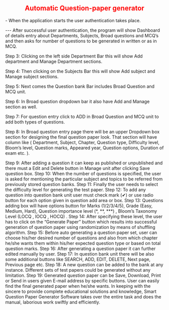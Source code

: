<h2 align="center" style="color:red"> Automatic Question-paper generator </h2>

<p>- When the application starts the user authentication takes place.</p>
<p>--- After successful user authentication, the program will show Dashboard of details entry about Departments, Subjects, Broad questions and MCQ’s and then asks for number of questions to be generated in written or as in MCQ.</p>
<p>Step 3: Clicking on the left side Department Bar this will show Add department and Manage Department sections.</p>
<p>Step 4: Then clicking on the Subjects Bar this will show Add subject and Manage subject sections.</p>
<p>Step 5: Next comes the Question bank Bar includes Broad Question and MCQ unit.</p>
<p>Step 6: In Broad question dropdown bar it also have Add and Manage section as well.  </p>
<p>Step 7: For question entry click to ADD in Broad Question and MCQ unit to add both types of questions.</p>
<p>Step 8: In Broad question entry page there will be an upper Dropdown box section for designing the final question paper look. That section will have column like ( Department, Subject, Chapter, Question type, Difficulty level, Bloom’s level, Question marks, Appeared year, Question options, Duration of exam etc. ).</p>
Step 9: After adding a question it can keep as published or unpublished and there must a Edit and Delete button in Manage unit after clicking Save question box.
Step 10: When the number of questions is specified, the user is asked for mentioning the particular subject and topics to be referred from previously stored question banks.
Step 11: Finally the user needs to select the difficulty level for generating the test paper.
Step 12: To add any question into question bank unit user must check mark (✔) or use radio button for each option given in question add area or box.
Step 13: Questions adding box will have options button for Marks (1/2/3/4/5), Grade (Easy, Medium, Hard), Question importance level (*, **, ***) , Bloom’s Taxonomy Level (LOCQ , IOCQ  , HOCQ) .
Step 14: After specifying these level, the user has to click on the “Generate Paper” button which results into successful generation of question paper using randomization by means of shuffling algorithm.
Step 15: Before auto generating a question paper set, user can choose his/her desired number of questions and also from which chapter he/she wants them within his/her expected question type or based on total question marks.
Step 16: After generating a question paper it can further edited manually by user.
Step 17: In question bank unit there will be also some additional buttons like SEARCH, ADD, EDIT, DELETE, Next page, Previous page etc.
Step 18: A new question can be added to the bank at any instance. Different sets of test papers could be generated without any limitation.
Step 19: Generated question paper can be Save, Download, Print or Send in users given E-mail address by specific buttons. User can easily find the final generated paper when he/she wants.
In keeping with the sincere to provide complete educational solutions and knowledge, Smart Question Paper Generator Software takes over the entire task and does the manual, laborious work swiftly and efficiently. 
